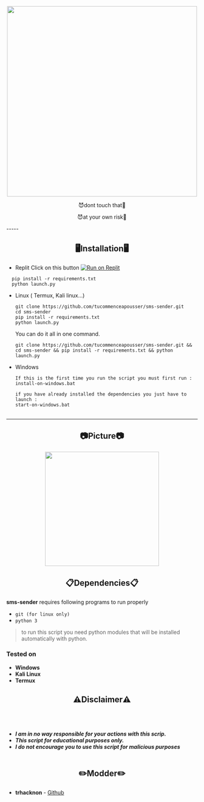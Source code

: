 

<p align="center">
<img src="https://static-trkn.replit.app/smsend.jpg", width="500", height="500">
</p>
<p align="center">​😈dont touch that​👿​</p>
<p align="center">​😈at your own risk👿​</p>
-----
<h2><p align="center">🖥️Installation🖥️</p></h2>

- Replit
  Click on this button
[![Run on Replit](https://replit.com/badge/github/tucommenceapousser/smsend)](smsend)
```
  pip install -r requirements.txt
  python launch.py
  ```

- Linux ( Termux, Kali linux...) 
  ```
  git clone https://github.com/tucommenceapousser/sms-sender.git
  cd sms-sender
  pip install -r requirements.txt
  python launch.py
  ```
  You can do it all in one command.
  ```
  git clone https://github.com/tucommenceapousser/sms-sender.git && cd sms-sender && pip install -r requirements.txt && python launch.py
  ```

- Windows 
  ```
  If this is the first time you run the script you must first run :
  install-on-windows.bat
  
  if you have already installed the dependencies you just have to launch :
  start-on-windows.bat
  ```
##
-----

<h2><p align="center">📷Picture📷</p></h2>
<p align="center">
<img src="https://static-trkn.replit.app/smsend.jpg", width="300", height="300">
</p>

 <h2><p align="center">📋Dependencies📋</p></h2>

<b>sms-sender</b> requires following programs to run properly 
- `git (for linux only)`
- `python 3`

> to run this script you need python modules that will be installed automatically with python.
</details>

  <summary><h3>Tested on</h3></summary>

- **Windows**
- **Kali Linux**
- **Termux**

<h2><p align="center">⚠️Disclaimer⚠️</p></h2>

<br><br>
* ***I am in no way responsible for your actions with this scrip.***
* ***This script for educational purposes only.***
* ***I do not encourage you to use this script for malicious purposes***
<br><br>

## <h2><p align="center">✏️Modder✏️</p></h2>
* **trhacknon** - [Github](https://github.com/mfr-fr)

